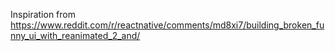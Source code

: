 Inspiration from https://www.reddit.com/r/reactnative/comments/md8xi7/building_broken_funny_ui_with_reanimated_2_and/
